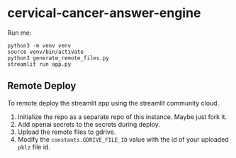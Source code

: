 # cervical-cancer-answer-engine

Run me:

```
python3 -m venv venv
source venv/bin/activate
python3 generate_remote_files.py
streamlit run app.py
```

## Remote Deploy 

To remote deploy the streamlit app using the streamlit community cloud.

1. Initialize the repo as a separate repo of this instance. Maybe just fork it.
2. Add openai secrets to the secrets during deploy.
3. Upload the remote files to gdrive.
4. Modify the `constants.GDRIVE_FILE_ID` value with the id of your uploaded `pklz` file id. 


